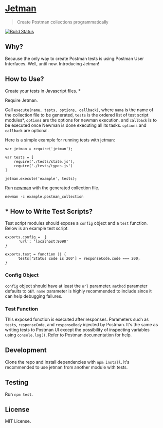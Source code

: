 # [Jetman](https://github.com/emrehan/jetman)
> Create Postman collections programmatically

[![Build Status](https://travis-ci.com/emrehan/jetman.svg?token=6mGgqf5q8dpxwiXrxzAR&branch=master)](https://travis-ci.com/emrehan/jetman)


## Why?
Because the only way to create Postman tests is using Postman User Interfaces. Well, until now. Introducing Jetman!



## How to Use?
Create your tests in Javascript files. *

Require Jetman.

Call `execute(name, tests, options, callback)`, where `name` is the name of the collection file to be generated, `tests` is the ordered list of test script modules*, `options` are the options for newman execution, and `callback` is to be executed once Newman is done executing all its tasks.
`options` and `callback` are optional.

Here is a simple example for running tests with jetman:

    var jetman = require('jetman');

    var tests = [
        require('./tests/state.js'),
        require('./tests/types.js')
    ]

    jetman.execute('example', tests);



Run [newman](https://www.npmjs.com/package/newman) with the generated collection file.

    newman -c example.postman_collection



## * How to Write Test Scripts?
Test script modules should expose a `config` object and a `test` function.
Below is an example test script:

    exports.config =  {
          'url': 'localhost:9090'
    }

    exports.test = function () {
          tests['Status code is 200'] = responseCode.code === 200;
    }


### Config Object
`config` object should have at least the `url` parameter. 
`method` parameter defaults to `GET`.
`name` parameter is highly recommended to include since it can help debugging failures.


### Test Function
This exposed function is executed after responses. 
Parameters such as `tests`, `responseCode`, and `responseBody` injected by Postman.
It's the same as writing tests to Postman UI except the possibility of inspecting variables using `console.log()`.
Refer to Postman documentation for help.



## Development
Clone the repo and install dependencies with `npm install`.
It's recommended to use jetman from another module with tests.



## Testing
Run `npm test`.



## License
MIT License.
